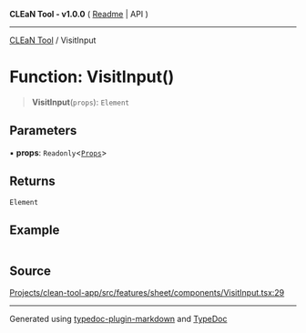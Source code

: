 **CLEaN Tool - v1.0.0** ( [Readme](../README.md) \| API )

***

[CLEaN Tool](../exports.md) / VisitInput

# Function: VisitInput()

> **VisitInput**(`props`): `Element`

## Parameters

▪ **props**: `Readonly`\<[`Props`](../private/interfaces/Props.md)\>

## Returns

`Element`

## Example

```ts

```

## Source

[Projects/clean-tool-app/src/features/sheet/components/VisitInput.tsx:29](https://github.com/yuckyh/clean-tool-app/)

***

Generated using [typedoc-plugin-markdown](https://www.npmjs.com/package/typedoc-plugin-markdown) and [TypeDoc](https://typedoc.org/)
